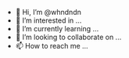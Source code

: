 - 👋 Hi, I’m @whndndn
- 👀 I’m interested in ...
- 🌱 I’m currently learning ...
- 💞️ I’m looking to collaborate on ...
- 📫 How to reach me ...

<!---
whndndn/whndndn is a ✨ special ✨ repository because its `README.md` (this file) appears on your GitHub profile.
You can click the Preview link to take a look at your changes.
--->
